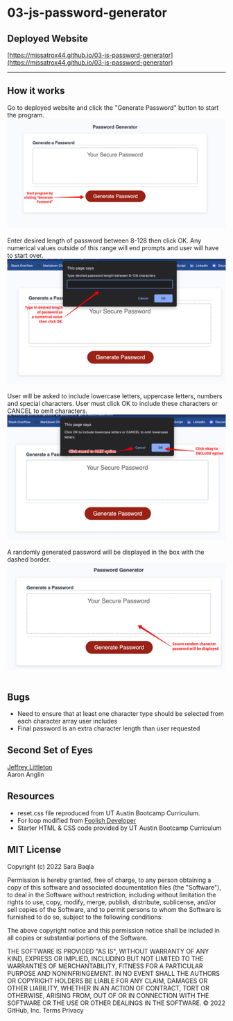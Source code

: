 # 03-js-password-generator


## Deployed Website

[https://missatrox44.github.io/03-js-password-generator](https://missatrox44.github.io/03-js-password-generator)

---
## How it works
Go to deployed website and click the "Generate Password" button to start the program.
![Step-1 Screenshot](./assets/images/step-1.png)<br><br>
Enter desired length of password between 8-128 then click OK. Any numerical values outside of this range will end prompts and user will have to start over.
![Step-2 Screenshot](./assets/images/step-2.png)<br><br>
User will be asked to include lowercase letters, uppercase letters, numbers and special characters. User must click OK to include these characters or CANCEL to omit characters.
![Step-3 Screenshot](./assets/images/step-3.png)<br><br>
A randomly generated password will be displayed in the box with the dashed border. 
![Step-4 Screenshot](./assets/images/step-4.png)<br><br>


<!-- ## Criteria

JavaScript Random Password Generator
* GIVEN I need a new, secure password
* WHEN I click the button to generate a password
* THEN I am presented with a series of prompts for password criteria
* WHEN prompted for password criteria
* THEN I select which criteria to include in the password
* WHEN prompted for the length of the password
* THEN I choose a length of at least 8 characters and no more than 128 characters
* WHEN asked for character types to include in the password
* THEN I confirm whether or not to include lowercase, uppercase, numeric, and/or special characters
* WHEN I answer each prompt
* THEN my input should be validated and at least one character type should be selected
* WHEN all prompts are answered
* THEN a password is generated that matches the selected criteria
* WHEN the password is generated
* THEN the password is either displayed in an alert or written to the page
 -->


## Bugs

* Need to ensure that at least one character type should be selected from each character array user includes
* Final password is an extra character length than user requested

## Second Set of Eyes
[Jeffrey Littleton](https://github.com/littletonjeffrey)<br>
Aaron Anglin

## Resources

* reset.css file reproduced from UT Austin Bootcamp Curriculum.<br>
* For loop modified from [Foolish Developer](https://dev.to/code_mystery)
* Starter HTML & CSS code provided by UT Austin Bootcamp Curriculum


## MIT License

Copyright (c) 2022 Sara Baqla

Permission is hereby granted, free of charge, to any person obtaining a copy
of this software and associated documentation files (the "Software"), to deal
in the Software without restriction, including without limitation the rights
to use, copy, modify, merge, publish, distribute, sublicense, and/or sell
copies of the Software, and to permit persons to whom the Software is
furnished to do so, subject to the following conditions:

The above copyright notice and this permission notice shall be included in all
copies or substantial portions of the Software.

THE SOFTWARE IS PROVIDED "AS IS", WITHOUT WARRANTY OF ANY KIND, EXPRESS OR
IMPLIED, INCLUDING BUT NOT LIMITED TO THE WARRANTIES OF MERCHANTABILITY,
FITNESS FOR A PARTICULAR PURPOSE AND NONINFRINGEMENT. IN NO EVENT SHALL THE
AUTHORS OR COPYRIGHT HOLDERS BE LIABLE FOR ANY CLAIM, DAMAGES OR OTHER
LIABILITY, WHETHER IN AN ACTION OF CONTRACT, TORT OR OTHERWISE, ARISING FROM,
OUT OF OR IN CONNECTION WITH THE SOFTWARE OR THE USE OR OTHER DEALINGS IN THE
SOFTWARE.
© 2022 GitHub, Inc.
Terms
Privacy
